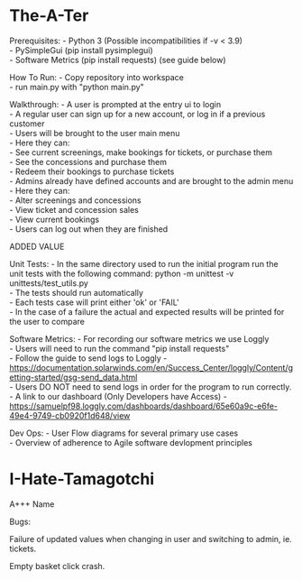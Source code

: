 # The-A-Ter
Prerequisites:
    - Python 3 (Possible incompatibilities if -v < 3.9)  
    - PySimpleGui (pip install pysimplegui)  
    - Software Metrics (pip install requests) (see guide below)  

How To Run:
    - Copy repository into workspace  
    - run main.py with "python main.py"  

Walkthrough:
    - A user is prompted at the entry ui to login  
    - A regular user can sign up for a new account, or log in if a previous customer  
    - Users will be brought to the user main menu  
    - Here they can:  
        - See current screenings, make bookings for tickets, or purchase them  
        - See the concessions and purchase them  
        - Redeem their bookings to purchase tickets  
    - Admins already have defined accounts and are brought to the admin menu  
    - Here they can:  
        - Alter screenings and concessions  
        - View ticket and concession sales  
        - View current bookings   
    - Users can log out when they are finished  

ADDED VALUE 

Unit Tests:
    - In the same directory used to run the initial program run the unit tests with the following command:
        python -m unittest -v unittests/test_utils.py   
    - The tests should run automatically  
    - Each tests case will print either 'ok' or 'FAIL'  
    - In the case of a failure the actual and expected results will be printed for the user to compare    

Software Metrics:
    - For recording our software metrics we use Loggly  
    - Users will need to run the command "pip install requests"   
    - Follow the guide to send logs to Loggly - https://documentation.solarwinds.com/en/Success_Center/loggly/Content/getting-started/gsg-send_data.html  
    - Users DO NOT need to send logs in order for the program to run correctly.  
    - A link to our dashboard (Only Developers have Access) - https://samuelpf98.loggly.com/dashboards/dashboard/65e60a9c-e6fe-49e4-9749-cb0920f1d648/view  
    
Dev Ops:
    -   User Flow diagrams for several primary use cases  
    -   Overview of adherence to Agile software devlopment principles  
# I-Hate-Tamagotchi
A+++ Name


Bugs:

Failure of updated values when changing in user and switching to admin, ie. tickets.

Empty basket click crash.